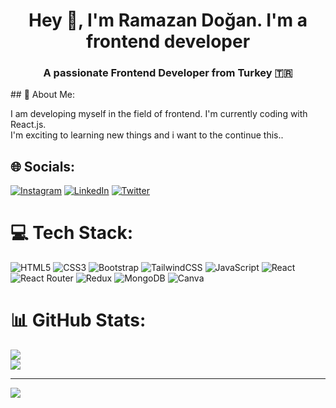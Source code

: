 <h1 align="center">Hey 👋, I'm Ramazan Doğan. I'm a frontend developer</h1>
<h3 align="center">A passionate Frontend Developer from Turkey 🇹🇷</h3>
## 💫 About Me:

I am developing myself in the field of frontend. I'm currently coding with React.js. </br> I'm exciting to learning new things and i want to the continue this..

## 🌐 Socials:
[![Instagram](https://img.shields.io/badge/Instagram-%23E4405F.svg?logo=Instagram&logoColor=white)](https://instagram.com/ramazandogna) [![LinkedIn](https://img.shields.io/badge/LinkedIn-%230077B5.svg?logo=linkedin&logoColor=white)](https://linkedin.com/in/ramazandogna) [![Twitter](https://img.shields.io/badge/Twitter-%231DA1F2.svg?logo=Twitter&logoColor=white)](https://twitter.com/ramazandogna)

# 💻 Tech Stack:
![HTML5](https://img.shields.io/badge/html5-%23E34F26.svg?style=flat&logo=html5&logoColor=white) ![CSS3](https://img.shields.io/badge/css3-%231572B6.svg?style=flat&logo=css3&logoColor=white) ![Bootstrap](https://img.shields.io/badge/bootstrap-%23563D7C.svg?style=flat&logo=bootstrap&logoColor=white) ![TailwindCSS](https://img.shields.io/badge/tailwindcss-%2338B2AC.svg?style=flat&logo=tailwind-css&logoColor=white) ![JavaScript](https://img.shields.io/badge/javascript-%23323330.svg?style=flat&logo=javascript&logoColor=%23F7DF1E)   ![React](https://img.shields.io/badge/react-%2320232a.svg?style=flat&logo=react&logoColor=%2361DAFB) ![React Router](https://img.shields.io/badge/React_Router-CA4245?style=flat&logo=react-router&logoColor=white) ![Redux](https://img.shields.io/badge/redux-%23593d88.svg?style=flat&logo=redux&logoColor=white) ![MongoDB](https://img.shields.io/badge/MongoDB-%234ea94b.svg?style=flat&logo=mongodb&logoColor=white) ![Canva](https://img.shields.io/badge/Canva-%2300C4CC.svg?style=flat&logo=Canva&logoColor=white)
# 📊 GitHub Stats:
![](https://github-readme-streak-stats.herokuapp.com/?user=ramazandogna&theme=tokyonight&hide_border=true)<br/>
![](https://github-readme-stats.vercel.app/api/top-langs/?username=ramazandogna&theme=tokyonight&hide_border=true&include_all_commits=false&count_private=false&layout=compact)

---
[![](https://visitcount.itsvg.in/api?id=ramazandogna&icon=0&color=0)](https://visitcount.itsvg.in)
